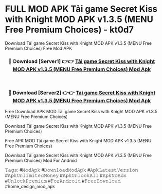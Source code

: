 # FULL MOD APK Tải game Secret Kiss with Knight MOD APK v1.3.5 (MENU Free Premium Choices) - kt0d7
Download Tải game Secret Kiss with Knight MOD APK v1.3.5 (MENU Free Premium Choices) Free Mod APK

<div align="center">
<h3>🔴 Download [Server1] 👉👉 <a href="https://apk-comot.site?title=Tải_game_Secret_Kiss_with_Knight_MOD_APK_v1.3.5_(MENU_Free_Premium_Choices)">Tải game Secret Kiss with Knight MOD APK v1.3.5 (MENU Free Premium Choices) Mod Apk</a></h3><br>

<h3>🔴 Download [Server2] 👉👉 <a href="https://apk-comot.site?title=Tải_game_Secret_Kiss_with_Knight_MOD_APK_v1.3.5_(MENU_Free_Premium_Choices)">Tải game Secret Kiss with Knight MOD APK v1.3.5 (MENU Free Premium Choices) Mod Apk</a></h3>
</div>


Free Download APK MOD Tải game Secret Kiss with Knight MOD APK v1.3.5 (MENU Free Premium Choices)

Download Tải game Secret Kiss with Knight MOD APK v1.3.5 (MENU Free Premium Choices) 

Free APK MOD Tải game Secret Kiss with Knight MOD APK v1.3.5 (MENU Free Premium Choices) 

Download Tải game Secret Kiss with Knight MOD APK v1.3.5 (MENU Free Premium Choices) Mod For Android

𝚃𝚊𝚐𝚜: #𝙼𝚘𝚍𝙰𝚙𝚔 #𝙳𝚘𝚠𝚗𝚕𝚘𝚊𝚍𝙼𝚘𝚍𝙰𝚙𝚔 #𝙰𝚙𝚔𝙻𝚊𝚝𝚎𝚜𝚝𝚅𝚎𝚛𝚜𝚒𝚘𝚗 #𝙰𝚙𝚔𝚄𝚗𝚕𝚒𝚖𝚒𝚝𝚎𝚍𝙼𝚘𝚗𝚎𝚢 #𝙰𝚙𝚔𝚄𝚗𝚕𝚘𝚌𝚔𝙰𝚕𝚕 #𝙰𝚙𝚔𝙽𝚘𝙰𝚍𝚜 #𝚄𝚗𝚕𝚘𝚌𝚔𝙿𝚛𝚎𝚖𝚒𝚞𝚖 #𝙵𝚘𝚛𝙰𝚗𝚍𝚛𝚘𝚒𝚍 #𝙵𝚛𝚎𝚎𝙳𝚘𝚠𝚗𝚕𝚘𝚊𝚍 #home_design_mod_apk
